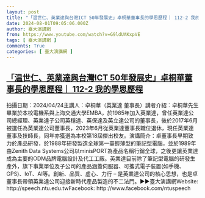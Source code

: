 ```yaml
---
layout: post
title: "「温世仁、英業達與台灣ICT 50年發展史」卓桐華董事長的學思歷程｜ 112-2 我的學思歷程"
date: 2024-08-01T09:05:06.000Z
author: 臺大演講網
from: https://www.youtube.com/watch?v=G9ldUAKxpVE
tags: [ 臺大演講網 ]
comments: True
categories: [ 臺大演講網 ]
---
```

<!--1722503106000-->
[「温世仁、英業達與台灣ICT 50年發展史」卓桐華董事長的學思歷程｜ 112-2 我的學思歷程](https://www.youtube.com/watch?v=G9ldUAKxpVE)
------

<div>
拍攝日期：2024/04/24主講人：卓桐華（英業達 董事長）講者介紹：卓桐華先生畢業於本校電機系與上海交通大學EMBA，於1985年加入英業達，曾任英業達公司總經理、英業達子公司英穩達、英保達及英立達公司的董事長，後於2017年6月被選任為英業達公司董事長，2023年6月從英業達董事長職位退休，現任英業達董事及技師長，同年亦獲選為本校第18屆傑出校友。演講簡介：卓董事長早期致力於產品研發，於1988年研發製造全球第一臺輕薄型的筆記型電腦，並於1989年由Zenith Data Systems公司以minisPORT為產品名稱行銷全球，之後更讓英業達成為主要的ODM品牌電腦設計及代工工廠。英業達目前除了筆記型電腦的研發生產外，旗下事業單位及子公司的產品涵蓋伺服器、可攜式電子裝置(如手機、GPS)、IoT、AI等。創新、品質、虛心、力行 – 是英業達公司的核心思想，也是卓董事長帶領英業達公司迎接新時代產品製造的不二法門。►►臺大演講網Website: http://speech.ntu.edu.twFacebook: http://www.facebook.com/ntuspeech
</div>
